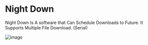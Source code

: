 # Night Down

Night Down Is A software that Can Schedule Downloads to Future.
It Supports Multiple File Download. (Serial) 





![image](https://user-images.githubusercontent.com/94125793/191311198-b915598e-e486-4f6e-8b74-dfc00e8243d0.png)
